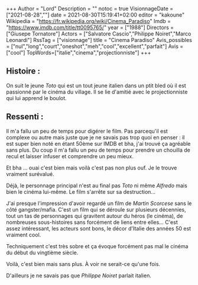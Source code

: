 +++
Author = "Lord"
Description = ""
notoc = true
VisionnageDate = ["2021-08-28",""]
date = 2021-08-30T15:19:41+02:00
editor = "kakoune"
Wikipedia = "https://fr.wikipedia.org/wiki/Cinema_Paradiso"
Imdb = "https://www.imdb.com/title/tt0095765/"
year = ["1988"]
Directors = ["Giusepe Tornatore"]
Actors = ["Salvatore Cascio","Philippe Noiret","Marco Leonardi"]
RssTag = ["visionnage"]
title = "Cinema Paradiso"
Avis_possibles = ["nul","long","court","oneshot","meh","cool","excellent","parfait"]
Avis = ["cool"] 
TopWords=["italie","cinema","projectionniste"]
+++
## Histoire : 
On suit le jeune *Toto* qui est un tout jeune italien dans un ptit bled où il est passionné par le cinéma du village.
Il se lie d'amitié avec le projectionniste qui lui apprend le boulot.

## Ressenti :
Il m'a fallu un peu de temps pour digérer le film.
Pas parcequ'il est complexe ou autre mais juste que je ne savais pas trop quoi en penser : il est super bien noté en étant 50ème sur IMDB et bha, j'ai trouvé ça agréable sans plus.
Du coup il m'a fallu un peu de temps pour prendre un chouilla de recul et laisser infuser et comprendre un peu mieux.

Et bha … ouai c'est bien mais voilà c'est pas non plus ouf.
Je le trouve vraiment surévalué.

Déjà, le personnage principal n'est au final pas *Toto* ni même *Alfredo* mais bien le cinéma lui-même.
Le film s'arrête sur sa destruction…

J'ai presque l'impression d'avoir regardé un film de *Martin Scorcese* sans le côté gangster/mafia.
C'est un film qui se déroule sur plusieurs décennies, tout un tas de personnages qui gravitent autour du héros (le cinéma), de nombreuses sous-histoires sans forcément de liens entre elles…
C'est assez intéressant, les acteurs sont bons, le décor d'Italie des années 50 est vraiment cool.

Techniquement c'est très sobre et ça évoque forcément pas mal le cinéma du début du vingtième siècle.

Voilà, c'est bien mais sans plus.
À voir ne serait-ce qu'une fois.

D'ailleurs je ne savais pas que *Philippe Noiret* parlait italien.
